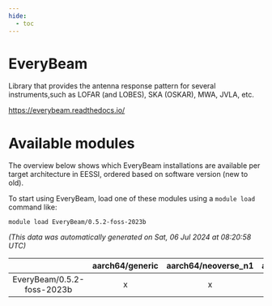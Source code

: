 ```yaml
---
hide:
  - toc
---
```


EveryBeam
=========


Library that provides the antenna response pattern for several instruments,such as LOFAR (and LOBES), SKA (OSKAR), MWA, JVLA, etc.

https://everybeam.readthedocs.io/
# Available modules


The overview below shows which EveryBeam installations are available per target architecture in EESSI, ordered based on software version (new to old).

To start using EveryBeam, load one of these modules using a `module load` command like:

```shell
module load EveryBeam/0.5.2-foss-2023b
```

*(This data was automatically generated on Sat, 06 Jul 2024 at 08:20:58 UTC)*  

| |aarch64/generic|aarch64/neoverse_n1|aarch64/neoverse_v1|x86_64/generic|x86_64/amd/zen2|x86_64/amd/zen3|x86_64/intel/haswell|x86_64/intel/skylake_avx512|
| :---: | :---: | :---: | :---: | :---: | :---: | :---: | :---: | :---: |
|EveryBeam/0.5.2-foss-2023b|x|x|x|x|x|x|x|x|
